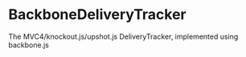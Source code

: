 BackboneDeliveryTracker
=======================

The MVC4/knockout.js/upshot.js DeliveryTracker, implemented using backbone.js 